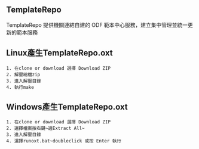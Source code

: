 ## TemplateRepo

TemplateRepo 提供機關連結自建的 ODF 範本中心服務，建立集中管理並統一更新的範本服務

## Linux產生TemplateRepo.oxt
	1. 在clone or download 選擇 Download ZIP
	2. 解壓縮檔zip
	3. 進入解壓目錄
	4. 執行make

## Windows產生TemplateRepo.oxt
	1. 在clone or download 選擇 Download ZIP
	2. 選擇檔案按右鍵~選Extract All~
	3. 進入解壓目錄
	4. 選擇runoxt.bat~doubleclick 或按 Enter 執行
